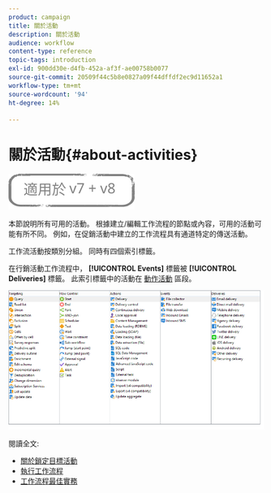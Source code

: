 ```yaml
---
product: campaign
title: 關於活動
description: 關於活動
audience: workflow
content-type: reference
topic-tags: introduction
exl-id: 900dd30e-d4fb-452a-af3f-ae00758b0077
source-git-commit: 20509f44c5b8e0827a09f44dffdf2ec9d11652a1
workflow-type: tm+mt
source-wordcount: '94'
ht-degree: 14%

---
```


# 關於活動{#about-activities}

![](../../assets/common.svg)

本節說明所有可用的活動。 根據建立/編輯工作流程的節點或內容，可用的活動可能有所不同。 例如，在促銷活動中建立的工作流程具有通道特定的傳送活動。

工作流活動按類別分組。 同時有四個索引標籤。

在行銷活動工作流程中， **[!UICONTROL Events]** 標籤被 **[!UICONTROL Deliveries]** 標籤。 此索引標籤中的活動在 [動作活動](about-action-activities.md) 區段。

![](assets/wf-activity-tabs.png)

閱讀全文:

* [關於鎖定目標活動](about-targeting-activities.md)
* [執行工作流程](starting-a-workflow.md)
* [工作流程最佳實務](workflow-best-practices.md)
